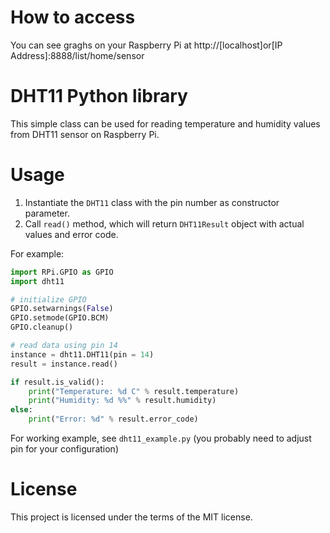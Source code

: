 # How to access
You can see graghs on your Raspberry Pi at http://[localhost]or[IP Address]:8888/list/home/sensor

# DHT11 Python library

This simple class can be used for reading temperature and humidity values from DHT11 sensor on Raspberry Pi.

# Usage

1. Instantiate the `DHT11` class with the pin number as constructor parameter.
2. Call `read()` method, which will return `DHT11Result` object with actual values and error code.

For example:

```python
import RPi.GPIO as GPIO
import dht11

# initialize GPIO
GPIO.setwarnings(False)
GPIO.setmode(GPIO.BCM)
GPIO.cleanup()

# read data using pin 14
instance = dht11.DHT11(pin = 14)
result = instance.read()

if result.is_valid():
    print("Temperature: %d C" % result.temperature)
    print("Humidity: %d %%" % result.humidity)
else:
    print("Error: %d" % result.error_code)
```

For working example, see `dht11_example.py` (you probably need to adjust pin for your configuration)


# License

This project is licensed under the terms of the MIT license.
